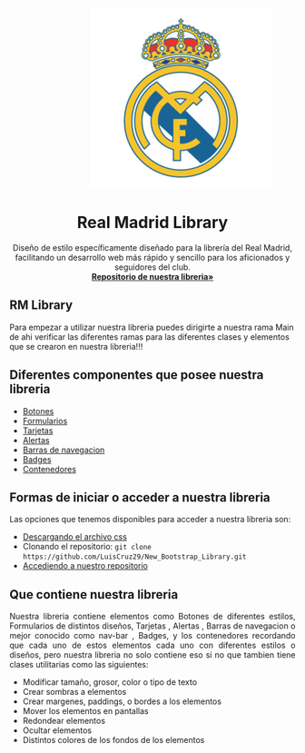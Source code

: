 
<!DOCTYPE html>
<html>
<head>

</head>
<body>


<p align="center">
  <img src="https://raw.githubusercontent.com/NathanaelPerez/prueba/main/real-madrid-logo-png-6.png" alt="Real Madrid Logo" class="center" style="margin-left:100px">
</p>

  <h1 align="center">Real Madrid Library</h1>
 <p align="center">
    Diseño de estilo específicamente diseñado para la librería del Real Madrid, facilitando un desarrollo web más rápido y sencillo para los aficionados y seguidores     del club.
   <br>
   <a href="https://github.com/LuisCruz29/New_Bootstrap_Library"><strong>Repositorio de nuestra libreria»</strong></a>

 </p>


  ## RM Library
  Para empezar a utilizar nuestra libreria puedes dirigirte a nuestra rama Main de ahi verificar las diferentes ramas para las diferentes clases y elementos que se crearon en nuestra libreria!!!

  ## Diferentes componentes que posee nuestra libreria
  - <a href="https://github.com/LuisCruz29/New_Bootstrap_Library/tree/Cls-Botones">Botones</a>
  - <a href="https://github.com/LuisCruz29/New_Bootstrap_Library/tree/Cls-Forms">Formularios</a>
  - <a href="https://github.com/LuisCruz29/New_Bootstrap_Library/tree/cls-cards">Tarjetas</a>
  - <a href="https://github.com/LuisCruz29/New_Bootstrap_Library/tree/Cls-Alertas2">Alertas</a>
  - <a href="https://github.com/LuisCruz29/New_Bootstrap_Library/tree/cls-nav">Barras de navegacion</a>
  - <a href="https://github.com/LuisCruz29/New_Bootstrap_Library/tree/cls-badges">Badges</a>
  - <a href="https://github.com/LuisCruz29/New_Bootstrap_Library/tree/cls-containers">Contenedores</a>

  ## Formas de iniciar o acceder a nuestra libreria

Las opciones que tenemos disponibles para acceder a nuestra libreria son:

- [Descargando el archivo css](https://github.com/twbs/bootstrap/archive/v5.3.3.zip)
- Clonando el repositorio: `git clone https://github.com/LuisCruz29/New_Bootstrap_Library.git`
- [Accediendo a nuestro repositorio](https://github.com/LuisCruz29/New_Bootstrap_Library.git)

## Que contiene nuestra libreria
<p align="justify">
Nuestra libreria contiene elementos como Botones de diferentes estilos, Formularios de distintos diseños, Tarjetas , Alertas , Barras de navegacion o mejor conocido como nav-bar , Badges, y los contenedores recordando que cada uno de estos elementos cada uno con diferentes estilos o diseños, pero nuestra libreria no solo contiene eso si no que tambien tiene clases utilitarias como las siguientes:
</p>

- Modificar tamaño, grosor, color o tipo de texto
- Crear sombras a elementos
- Crear margenes, paddings, o bordes a los elementos
- Mover los elementos en pantallas
- Redondear elementos
- Ocultar elementos
- Distintos colores de los fondos de los elementos
</body>
</html>
